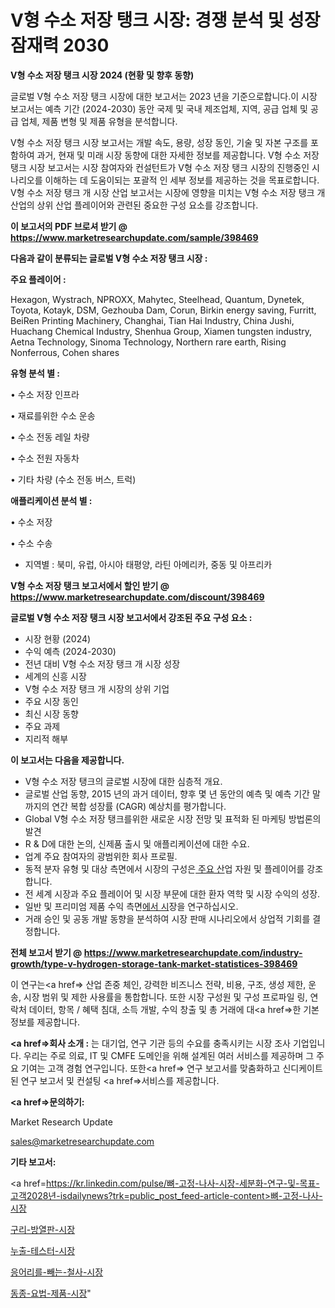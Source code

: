 # V형 수소 저장 탱크 시장: 경쟁 분석 및 성장 잠재력 2030

<strong>V형 수소 저장 탱크 시장 2024 (현황 및 향후 동향)</strong>

글로벌 V형 수소 저장 탱크 시장에 대한 보고서는 2023 년을 기준으로합니다.이 시장 보고서는 예측 기간 (2024-2030) 동안 국제 및 국내 제조업체, 지역, 공급 업체 및 공급 업체, 제품 변형 및 제품 유형을 분석합니다.

V형 수소 저장 탱크 시장 보고서는 개발 속도, 용량, 성장 동인, 기술 및 자본 구조를 포함하여 과거, 현재 및 미래 시장 동향에 대한 자세한 정보를 제공합니다. V형 수소 저장 탱크 시장 보고서는 시장 참여자와 컨설턴트가 V형 수소 저장 탱크 시장의 진행중인 시나리오를 이해하는 데 도움이되는 포괄적 인 세부 정보를 제공하는 것을 목표로합니다. V형 수소 저장 탱크 개 시장 산업 보고서는 시장에 영향을 미치는 V형 수소 저장 탱크 개 산업의 상위 산업 플레이어와 관련된 중요한 구성 요소를 강조합니다.



<strong>이 보고서의 PDF 브로셔 받기 @ <a href=https://www.marketresearchupdate.com/sample/398469>https://www.marketresearchupdate.com/sample/398469</a></strong>



<strong>다음과 같이 분류되는 글로벌 V형 수소 저장 탱크 시장 :</strong>



<strong>주요 플레이어 :</strong>

Hexagon, Wystrach, NPROXX, Mahytec, Steelhead, Quantum, Dynetek, Toyota, Kotayk, DSM, Gezhouba Dam, Corun, Birkin energy saving, Furritt, BeiRen Printing Machinery, Changhai, Tian Hai Industry, China Jushi, Huachang Chemical Industry, Shenhua Group, Xiamen tungsten industry, Aetna Technology, Sinoma Technology, Northern rare earth, Rising Nonferrous, Cohen shares



<strong>유형 분석 별 :</strong>

• 수소 저장 인프라

• 재료를위한 수소 운송

• 수소 전동 레일 차량

• 수소 전원 자동차

• 기타 차량 (수소 전동 버스, 트럭)



<strong>애플리케이션 분석 별 :</strong>

• 수소 저장

• 수소 수송

<ul>
  <li>지역별 : 북미, 유럽, 아시아 태평양, 라틴 아메리카, 중동 및 아프리카</li>
</ul>


<strong>V형 수소 저장 탱크 보고서에서 할인 받기 @ <a href=https://www.marketresearchupdate.com/discount/398469>https://www.marketresearchupdate.com/discount/398469</a></strong>



<strong>글로벌 V형 수소 저장 탱크 시장 보고서에서 강조된 주요 구성 요소 :</strong>
<ul>
  <li>시장 현황 (2024)</li>
  <li>수익 예측 (2024-2030)</li>
  <li>전년 대비 V형 수소 저장 탱크 개 시장 성장</li>
  <li>세계의 신흥 시장</li>
  <li>V형 수소 저장 탱크 개 시장의 상위 기업</li>
  <li>주요 시장 동인</li>
  <li>최신 시장 동향</li>
  <li>주요 과제</li>
  <li>지리적 해부</li>
</ul>


<strong>이 보고서는 다음을 제공합니다.</strong>
<ul>
  <li>V형 수소 저장 탱크의 글로벌 시장에 대한 심층적 개요.</li>
  <li>글로벌 산업 동향, 2015 년의 과거 데이터, 향후 몇 년 동안의 예측 및 예측 기간 말까지의 연간 복합 성장률 (CAGR) 예상치를 평가합니다.</li>
  <li>Global V형 수소 저장 탱크를위한 새로운 시장 전망 및 표적화 된 마케팅 방법론의 발견</li>
  <li>R &amp; D에 대한 논의, 신제품 출시 및 애플리케이션에 대한 수요.</li>
  <li>업계 주요 참여자의 광범위한 회사 프로필.</li>
  <li>동적 분자 유형 및 대상 측면에서 시장의 구성은<a href=> 주요 산</a>업 자원 및 플레이어를 강조합니다.</li>
  <li>전 세계 시장과 주요 플레이어 및 시장 부문에 대한 환자 역학 및 시장 수익의 성장.</li>
  <li>일반 및 프리미엄 제품 수익 측면<a href=>에서 시</a>장을 연구하십시오.</li>
  <li>거래 승인 및 공동 개발 동향을 분석하여 시장 판매 시나리오에서 상업적 기회를 결정합니다.</li>
</ul>



<strong>전체 보고서 받기 @ <a href=https://www.marketresearchupdate.com/industry-growth/type-v-hydrogen-storage-tank-market-statistices-398469>https://www.marketresearchupdate.com/industry-growth/type-v-hydrogen-storage-tank-market-statistices-398469</a></strong>

이 연구는<a href=> 산업 존중</a> 체인, 강력한 비즈니스 전략, 비용, 구조, 생성 제한, 운송, 시장 범위 및 제한 사용률을 통합합니다. 또한 시장 구성원 및 구성 프로파일 링, 연락처 데이터, 항목 / 혜택 침대, 소득 개발, 수익 창출 및 총 거래에 대<a href=>한 기본 </a>정보를 제공합니다.



<strong><a href=>회사 소</a>개 :</strong>
는 대기업, 연구 기관 등의 수요를 충족시키는 시장 조사 기업입니다. 우리는 주로 의료, IT 및 CMFE 도메인을 위해 설계된 여러 서비스를 제공하며 그 주요 기여는 고객 경험 연구입니다. 또한<a href=> 연구 보</a>고서를 맞춤화하고 신디케이트 된 연구 보고서 및 컨설팅 <a href=>서비스</a>를 제공합니다.



<strong><a href=>문의하기:</a></strong>

Market Research Update

sales@marketresearchupdate.com



<strong>기타 보고서:</strong>

<a href=https://kr.linkedin.com/pulse/뼈-고정-나사-시장-세분화-연구-및-목표-고객2028년-isdailynews?trk=public_post_feed-article-content>뼈-고정-나사-시장</a>

<a href=https://www.linkedin.com/pulse/구리-방열판-시장-경쟁-분석-및-성장-잠재력-2029-survey-spotlight-pro-24-analysis/>구리-방열판-시장</a>

<a href=https://www.linkedin.com/pulse/누출-테스터-시장-진입-전략-및-위험-평가2029년-trend-tracking-tips-360-analysis-s1djf/>누출-테스터-시장</a>

<a href=https://www.linkedin.com/pulse/응어리를-빼는-철사-시장-현재-및-미래-성장-2029-data-dive-diaries-24-analysis-tf7ff/>응어리를-빼는-철사-시장</a>

<a href=https://www.linkedin.com/pulse/동종-요법-제품-시장-동향-및-성장-전망-analytics-avenue-adventures-24-ana-e8w7f/>동종-요법-제품-시장</a>"
